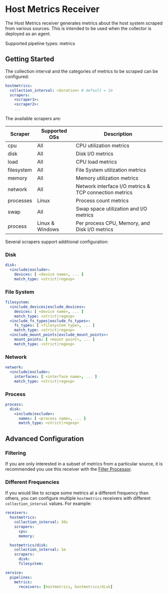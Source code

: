 # Host Metrics Receiver

The Host Metrics receiver generates metrics about the host system scraped
from various sources. This is intended to be used when the collector is
deployed as an agent.

Supported pipeline types: metrics

## Getting Started

The collection interval and the categories of metrics to be scraped can be
configured:

```yaml
hostmetrics:
  collection_interval: <duration> # default = 1m
  scrapers:
    <scraper1>:
    <scraper2>:
    ...
```

The available scrapers are:

Scraper    | Supported OSs      | Description 
-----------|--------------------|-------------
cpu        | All                | CPU utilization metrics
disk       | All                | Disk I/O metrics
load       | All                | CPU load metrics
filesystem | All                | File System utilization metrics
memory     | All                | Memory utilization metrics
network    | All                | Network interface I/O metrics & TCP connection metrics
processes  | Linux              | Process count metrics
swap       | All                | Swap space utilization and I/O metrics
process    | Linux & Windows    | Per process CPU, Memory, and Disk I/O metrics

Several scrapers support additional configuration:

### Disk

```yaml
disk:
  <include|exclude>:
    devices: [ <device name>, ... ]
    match_type: <strict|regexp>
```

### File System

```yaml
filesystem:
  <include_devices|exclude_devices>:
    devices: [ <device name>, ... ]
    match_type: <strict|regexp>
  <include_fs_types|exclude_fs_types>:
    fs_types: [ <filesystem type>, ... ]
    match_type: <strict|regexp>
  <include_mount_points|exclude_mount_points>:
    mount_points: [ <mount point>, ... ]
    match_type: <strict|regexp>
```

### Network

```yaml
network:
  <include|exclude>:
    interfaces: [ <interface name>, ... ]
    match_type: <strict|regexp>
```

### Process

```yaml
process:
  disk:
    <include|exclude>:
      names: [ <process name>, ... ]
      match_type: <strict|regexp>
```

## Advanced Configuration

### Filtering

If you are only interested in a subset of metrics from a particular source,
it is recommended you use this receiver with the
[Filter Processor](https://github.com/open-telemetry/opentelemetry-collector/tree/master/processor/filterprocessor).

### Different Frequencies

If you would like to scrape some metrics at a different frequency than others,
you can configure multiple `hostmetrics` receivers with different
`collection_interval` values. For example:

```yaml
receivers:
  hostmetrics:
    collection_interval: 30s
    scrapers:
      cpu:
      memory:

  hostmetrics/disk:
    collection_interval: 1m
    scrapers:
      disk:
      filesystem:

service:
  pipelines:
    metrics:
      receivers: [hostmetrics, hostmetrics/disk]
```
